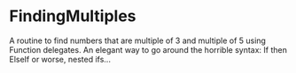 # FindingMultiples

A routine to find numbers that are multiple of 3 and multiple of 5 using Function delegates.
An elegant way to go around the horrible syntax: If then ElseIf or worse, nested ifs...
